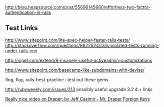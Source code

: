 http://blog.heapsource.com/post/55696145680/effortless-two-factor-authentication-in-rails

## Test Links

http://www.sitepoint.com/lite-spec-helper-faster-rails-tests/
http://stackoverflow.com/questions/9822624/rails-isolated-tests-running-under-rails-env

http://viget.com/extend/8-insanely-useful-activeadmin-customizations

http://www.sitepoint.com/basecamp-like-subdomains-with-devise/

flog, flay, rails-best-practice : test out these gems

http://rubyweekly.com/issues/213 possibly useful upgrade 3.2 4.+ links

[Really nice video on Draper, by Jeff Casimir - Mr. Draper](https://www.youtube.com/watch?v=VC5z8nadnQE)
[Foreign Keys](http://robots.thoughtbot.com/referential-integrity-with-foreign-keys)
